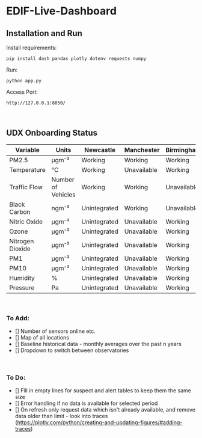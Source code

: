 # EDIF-Live-Dashboard
## Installation and Run
Install requirements:

    pip install dash pandas plotly dotenv requests numpy

Run: 
    
    python app.py

Access Port:

    http://127.0.0.1:8050/

<br>

## UDX Onboarding Status

| Variable         | Units              | Newcastle    | Manchester   | Birmingham  |
| ---------------- | ------------------ | ------------ | ------------ | ----------- |
| PM2.5            | μgm⁻³              | Working      | Working      | Working     |
| Temperature      | °C                 | Working      | Unavailable  | Working     |
| Traffic Flow     | Number of Vehicles | Working      | Working      | Unavailable |
| Black Carbon     | ngm⁻³              | Unintegrated | Working      | Unavailable |
| Nitric Oxide     | μgm⁻³              | Unintegrated | Unavailable  | Working     |
| Ozone            | μgm⁻³              | Unintegrated | Unavailable  | Working     |
| Nitrogen Dioxide | μgm⁻³              | Unintegrated | Unavailable  | Working     |
| PM1              | μgm⁻³              | Unintegrated | Unavailable  | Working     |
| PM10             | μgm⁻³              | Unintegrated | Unavailable  | Working     |
| Humidity         | %                  | Unintegrated | Unavailable  | Working     |
| Pressure         | Pa                 | Unintegrated | Unavailable  | Working     |


<br>

### To Add:
- [] Number of sensors online etc.
- [] Map of all locations
- [] Baseline historical data - monthly averages over the past n years
- [] Dropdown to switch between observatories

<br>

### To Do:
- [] Fill in empty lines for suspect and alert tables to keep them the same size
- [] Error handling if no data is available for selected period
- [] On refresh only request data which isn't already available, and remove data older than limit - look into traces (https://plotly.com/python/creating-and-updating-figures/#adding-traces)